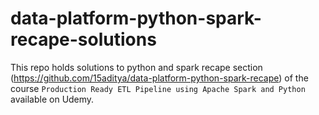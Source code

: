 # data-platform-python-spark-recape-solutions
This repo holds solutions to python and spark recape section (https://github.com/15aditya/data-platform-python-spark-recape) of the course `Production Ready ETL Pipeline using Apache Spark and Python` available on Udemy.
